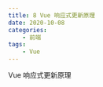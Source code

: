 ```yaml
---
title: 8 Vue 响应式更新原理
date: 2020-10-08
categories:
    - 前端
tags:
	- Vue
---
```

Vue 响应式更新原理
<!-- more -->



